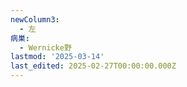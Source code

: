 ```yaml
---
newColumn3:
  - 左
病巣:
  - Wernicke野
lastmod: '2025-03-14'
last_edited: 2025-02-27T00:00:00.000Z
---
```



